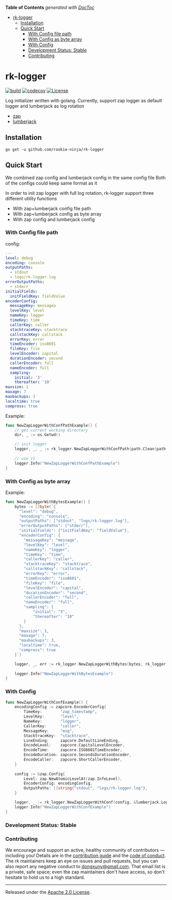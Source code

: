 <!-- START doctoc generated TOC please keep comment here to allow auto update -->
<!-- DON'T EDIT THIS SECTION, INSTEAD RE-RUN doctoc TO UPDATE -->
**Table of Contents**  *generated with [DocToc](https://github.com/thlorenz/doctoc)*

- [rk-logger](#rk-logger)
  - [Installation](#installation)
  - [Quick Start](#quick-start)
    - [With Config file path](#with-config-file-path)
    - [With Config as byte array](#with-config-as-byte-array)
    - [With Config](#with-config)
    - [Development Status: Stable](#development-status-stable)
    - [Contributing](#contributing)

<!-- END doctoc generated TOC please keep comment here to allow auto update -->

# rk-logger
[![build](https://github.com/rookie-ninja/rk-logger/actions/workflows/ci.yml/badge.svg)](https://github.com/rookie-ninja/rk-logger/actions/workflows/ci.yml)
[![codecov](https://codecov.io/gh/rookie-ninja/rk-logger/branch/master/graph/badge.svg?token=QQ5WZ5JBD4)](https://codecov.io/gh/rookie-ninja/rk-logger)
[![License](https://img.shields.io/badge/License-Apache%202.0-blue.svg)](https://opensource.org/licenses/Apache-2.0)

Log initializer written with golang.
Currently, support zap logger as default logger and lumberjack as log rotation

- [zap](https://github.com/uber-go/zap)
- [lumberjack](https://github.com/natefinch/lumberjack)

## Installation
`go get -u github.com/rookie-ninja/rk-logger`

## Quick Start
We combined zap config and lumberjack config in the same config file
Both of the configs could keep same format as it 

In order to init zap logger with full log rotation, rk-logger support three different utility functions
- With zap+lumberjack config file path
- With zap+lumberjack config as byte array
- With zap config and lumberjack config

### With Config file path
config:
```yaml
---
level: debug
encoding: console
outputPaths:
  - stdout
  - logs/rk-logger.log
errorOutputPaths:
  - stderr
initialFields:
  initFieldKey: fieldValue
encoderConfig:
  messageKey: messagea
  levelKey: level
  nameKey: logger
  timeKey: time
  callerKey: caller
  stacktraceKey: stacktrace
  callstackKey: callstack
  errorKey: error
  timeEncoder: iso8601
  fileKey: file
  levelEncoder: capital
  durationEncoder: second
  callerEncoder: full
  nameEncoder: full
  sampling:
    initial: '3'
    thereafter: '10'
maxsize: 1
maxage: 7
maxbackups: 3
localtime: true
compress: true
```

Example:
```go
func NewZapLoggerWithConfPathExample() {
    // get current working directory
    dir, _ := os.Getwd()

    // init logger 
    logger, _, _ := rk_logger.NewZapLoggerWithConfPath(path.Clean(path.Join(dir, "/assets/zap.yaml")), rk_logger.YAML)
    
    // use it 
    logger.Info("NewZapLoggerWithConfPathExample")
}
```
### With Config as byte array
Example:
```go
func NewZapLoggerWithBytesExample() {
    bytes := []byte(`{
      "level": "debug",
      "encoding": "console",
      "outputPaths": ["stdout", "logs/rk-logger.log"],
      "errorOutputPaths": ["stderr"],
      "initialFields": {"initFieldKey": "fieldValue"},
      "encoderConfig": {
        "messageKey": "message",
        "levelKey": "level",
        "nameKey": "logger",
        "timeKey": "time",
        "callerKey": "caller",
        "stacktraceKey": "stacktrace",
        "callstackKey": "callstack",
        "errorKey": "error",
        "timeEncoder": "iso8601",
        "fileKey": "file",
        "levelEncoder": "capital",
        "durationEncoder": "second",
        "callerEncoder": "full",
        "nameEncoder": "full",
        "sampling": {
            "initial": "3",
            "thereafter": "10"
        }
      },
      "maxsize": 1,
      "maxage": 7,
      "maxbackups": 3,
      "localtime": true,
      "compress": true
    }`)

    logger, _, err := rk_logger.NewZapLoggerWithBytes(bytes, rk_logger.JSON)
    
    logger.Info("NewZapLoggerWithBytesExample")
}
```
### With Config
```go
func NewZapLoggerWithConfExample() {
    encodingConfig := zapcore.EncoderConfig{
        TimeKey:        "zap_timestamp",
        LevelKey:       "level",
        NameKey:        "logger",
        CallerKey:      "caller",
        MessageKey:     "msg",
        StacktraceKey:  "stacktrace",
        LineEnding:     zapcore.DefaultLineEnding,
        EncodeLevel:    zapcore.CapitalLevelEncoder,
        EncodeTime:     zapcore.ISO8601TimeEncoder,
        EncodeDuration: zapcore.SecondsDurationEncoder,
        EncodeCaller:   zapcore.ShortCallerEncoder,
    }
    
    config := &zap.Config{
        Level: zap.NewAtomicLevelAt(zap.InfoLevel),
        EncoderConfig: encodingConfig,
        OutputPaths: []string{"stdout", "logs/rk-logger.log"},
    }

    logger, _ := rk_logger.NewZapLoggerWithConf(config, &lumberjack.Logger{})
    logger.Info("NewZapLoggerWithConfExample")
}
```

### Development Status: Stable

### Contributing
We encourage and support an active, healthy community of contributors &mdash;
including you! Details are in the [contribution guide](CONTRIBUTING.md) and
the [code of conduct](CODE_OF_CONDUCT.md). The rk maintainers keep an eye on
issues and pull requests, but you can also report any negative conduct to
dongxuny@gmail.com. That email list is a private, safe space; even the zap
maintainers don't have access, so don't hesitate to hold us to a high
standard.

<hr>

Released under the [Apache 2.0 License](LICENSE).

